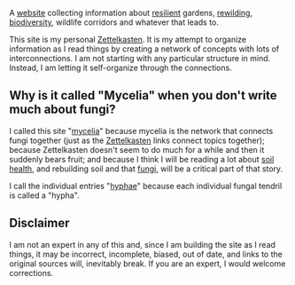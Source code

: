 A
<a href="https://alastairreid.github.io/mycelia/">website</a> collecting information about
<a href="https://alastairreid.github.io/mycelia/hypha/resilient.html">resilient</a> gardens,
<a href="https://alastairreid.github.io/mycelia/hypha/rewilding.html">rewilding</a>,
<a href="https://alastairreid.github.io/mycelia/hypha/biodiversity.html">biodiversity</a>,
wildlife corridors
and whatever that leads to.

This site is my personal
<a href="https://alastairreid.github.io/mycelia/hypha/zettelkasten.html">Zettelkasten</a>.
It is my attempt to organize information as I read things by creating a network of concepts with lots of interconnections.
I am not starting with any particular structure in mind. Instead, I am letting it self-organize through the connections.

## Why is it called "Mycelia" when you don't write much about fungi?

I called this site
"<a href="https://alastairreid.github.io/mycelia/hypha/mycelia.html">mycelia</a>"
because mycelia is the network that connects fungi together (just as the
<a href="https://alastairreid.github.io/mycelia/hypha/zettelkasten.html">Zettelkasten</a>
links connect topics together);
because Zettelkasten doesn't seem to do much for a while and then it suddenly bears fruit;
and because I think I will be reading a lot about
<a href="https://alastairreid.github.io/mycelia/hypha/soil-health.html">soil health</a>,
and rebuilding soil and that
<a href="https://alastairreid.github.io/mycelia/hypha/fungi.html">fungi</a>,
will be a critical part of that story.

I call the individual entries "<a href="https://alastairreid.github.io/mycelia/hypha/index.html">hyphae</a>"
because each individual fungal tendril is called a "hypha".

## Disclaimer

I am not an expert in any of this and, since I am building the site as I read things,
it may be incorrect, incomplete, biased, out of date, and links to the original sources will, inevitably break.
If you are an expert, I would welcome corrections.